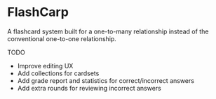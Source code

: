 
FlashCarp
===========================

A flashcard system built for a one-to-many relationship instead of the conventional one-to-one relationship.


TODO
- Improve editing UX
- Add collections for cardsets
- Add grade report and statistics for correct/incorrect answers
- Add extra rounds for reviewing incorrect answers
